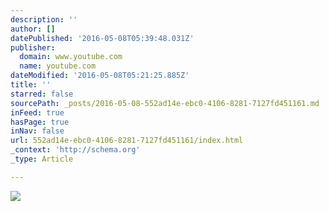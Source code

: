 ```yaml
---
description: ''
author: []
datePublished: '2016-05-08T05:39:48.031Z'
publisher:
  domain: www.youtube.com
  name: youtube.com
dateModified: '2016-05-08T05:21:25.885Z'
title: ''
starred: false
sourcePath: _posts/2016-05-08-552ad14e-ebc0-4106-8281-7127fd451161.md
inFeed: true
hasPage: true
inNav: false
url: 552ad14e-ebc0-4106-8281-7127fd451161/index.html
_context: 'http://schema.org'
_type: Article

---
```

![](https://i.ytimg.com/vi/-hKY27dipVg/hqdefault.jpg?custom=true&w=196&h=110&stc=true&jpg444=true&jpgq=90&sp=68&sigh=X_T6tYjzQSTuAsb8DHelPjgD44Q)